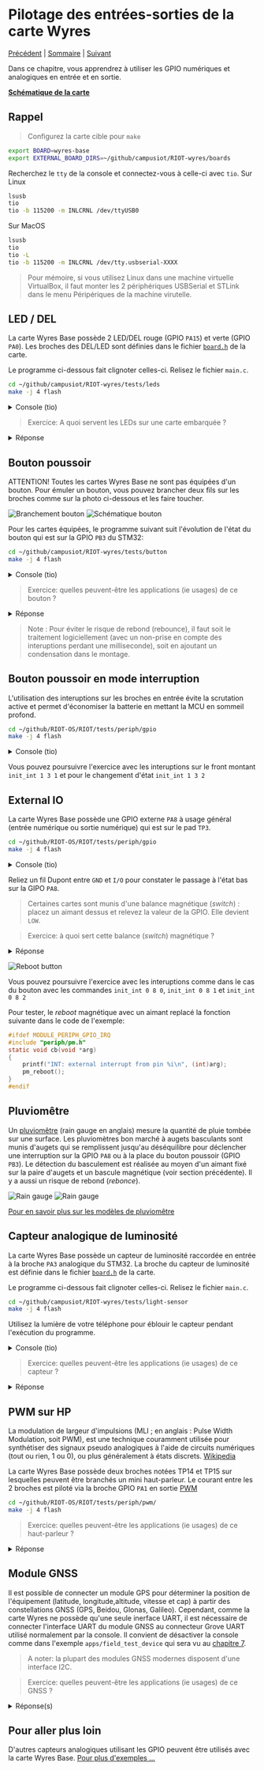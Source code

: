# Pilotage des entrées-sorties de la carte Wyres

[Précédent](03.md) | [Sommaire](README.md) |  [Suivant](05.md)

Dans ce chapitre, vous apprendrez à utiliser les GPIO numériques et analogiques en entrée et en sortie.

**[Schématique de la carte](https://github.com/CampusIoT/RIOT-wyres/blob/wip-tutoriel/boards/wyres-base/W_BASE_V2.0_REVB_Schema.pdf)**


## Rappel

> Configurez la carte cible pour `make`
```bash
export BOARD=wyres-base
export EXTERNAL_BOARD_DIRS=~/github/campusiot/RIOT-wyres/boards
```

Recherchez le  `tty` de la console et connectez-vous à celle-ci avec `tio`.
Sur Linux
```bash
lsusb
tio
tio -b 115200 -m INLCRNL /dev/ttyUSB0
```

Sur MacOS
```bash
lsusb
tio
tio -L
tio -b 115200 -m INLCRNL /dev/tty.usbserial-XXXX
```

> Pour mémoire, si vous utilisez Linux dans une machine virtuelle VirtualBox, il faut monter les 2 périphériques USBSerial et STLink dans le menu Péripériques de la machine virutelle.


## LED / DEL

La carte Wyres Base possède 2 LED/DEL rouge (GPIO `PA15`) et verte (GPIO `PA0`). Les broches des DEL/LED sont définies dans le fichier [`board.h`](../boards/wyres-base/include/board.h) de la carte.

Le programme ci-dessous fait clignoter celles-ci. Relisez le fichier `main.c`.

```bash
cd ~/github/campusiot/RIOT-wyres/tests/leds
make -j 4 flash
```

<details>
<summary>Console (tio)</summary>
<pre>
main(): This is RIOT! (Version: 2023.07-devel-325-g2863d)

Toogle on board LEDs
</pre>
</details>

> Exercice: A quoi servent les LEDs sur une carte embarquée ?
<details>
<summary>Réponse</summary>
Les LEDs sur une carte embarquée servent d'interface homme-machine. En fonction des couleurs et des fréquences de clignotement, elles permettent d'indiquer l'état de l'exection du programme et d'être utilisé pour les diagnostiques d'erreur, de panne ...
</details>

## Bouton poussoir

ATTENTION! Toutes les cartes Wyres Base ne sont pas équipées d'un bouton. Pour émuler un bouton, vous pouvez brancher deux fils sur les broches comme sur la photo ci-dessous et les faire toucher.

![Branchement bouton](images/wyres-dev-button.jpg)
![Schématique bouton](images/schema_bouton.png)


Pour les cartes équipées, le programme suivant suit l'évolution de l'état du bouton qui est sur la GPIO `PB3` du STM32:

```bash
cd ~/github/campusiot/RIOT-wyres/tests/button
make -j 4 flash
```
<details>
<summary>Console (tio)</summary>
<pre>
main(): This is RIOT! (Version: 2024.01-devel-168-g14ff95)

Read button 1 state
Button 1 has been pressed!
Button 1 has been released!
Button 1 has been pressed!
Button 1 has been released!
Button 1 has been pressed!
Button 1 has been released!
Button 1 has been pressed!
Button 1 has been released!
Button 1 has been pressed!
Button 1 has been released!
</pre>
</details>


> Exercice: quelles peuvent-être les applications (ie usages) de ce bouton ?
<details>
<summary>Réponse</summary>
  <ul>
    <li>Interface homme-machine: changement de mode en fonction du nombre d'appuis successifs (par exemple: envoi d'un message si un seul appui; ... ; reboot si 5 appuis successifs)</li>
    <li> Panic Button (pour les travailleurs isolés ou les personnes en situation de détresse ...)</li>
    <li> Boitier de satisfaction/incidents avec plusieurs boutons 'smiley' (administration, aéroport, toilettes ...). </li>
    <li> Boitier 'refill' pour signaler un événement (par exemple, plus de papiers toilettes, plus de savons ...) </li>
	<li>Interupteur micro-bascule (<i><a href="https://en.wikipedia.org/wiki/Miniature_snap-action_switch">micro-switch</a></i>) pour détecter l'ouverture d'un boitier/d'armoire contenant un équipement électrique/électronique/mécanique/optique. L'ouverture peut être normale (ie prévue) dans le cadre d'une maintenance, une installation .... L'ouverture peut être anormale (ie imprévue) dans le cadre d'une effraction. Dans ce dernier cas (<i><a href="https://en.wikipedia.org/wiki/Tamperproofing">tamper</a></i>) en anglais), l'équipement peut avoir été hacké : peut on avoir encore confiance dans les mesures collectées par cet équipement</li>
	<li>Interupteur micro-bascule (micro-switch) pour détecter la mauvaise fermeture d'un boitier/d'armoire contenant un équipement électrique/électronique/mécanique/optique devant être protégé comme l'humidité, la pluie, le ruissèlement, la poussière ...</li>
    <li> ... </li>
  </ul>
</details>

> Note : Pour éviter le risque de rebond (rebounce), il faut soit le traitement logiciellement (avec un non-prise en compte des interuptions perdant une milliseconde), soit en ajoutant un condensation dans le montage.

## Bouton poussoir en mode interruption

L'utilisation des interuptions sur les broches en entrée évite la scrutation active et permet d'économiser la batterie en mettant la MCU en sommeil profond.

```bash
cd ~/github/RIOT-OS/RIOT/tests/periph/gpio
make -j 4 flash
```

<details>
<summary>Console (tio)</summary>
<pre>
> init_int
usage: init_int <port> <pin> <flank> [pull_config]
	flank:
	0: falling
	1: rising
	2: both
	pull_config:
	0: no pull resistor (default)
	1: pull up
	2: pull down
> init_int 1 3 0
GPIO_PIN(1, 3) successfully initialized as ext int
> enable_int 1 3 1
enabling GPIO interrupt
> INT: external interrupt from pin 3
INT: external interrupt from pin 3
INT: external interrupt from pin 3
INT: external interrupt from pin 3
INT: external interrupt from pin 3
</pre>
</details>

Vous pouvez poursuivre l'exercice avec les interuptions sur le front montant `init_int 1 3 1` et pour le changement d'état `init_int 1 3 2`

## External IO

La carte Wyres Base possède une GPIO externe `PA8` à usage général (entrée numérique ou sortie numérique) qui est sur le pad `TP3`.

```bash
cd ~/github/RIOT-OS/RIOT/tests/periph/gpio
make -j 4 flash
```

<details>
<summary>Console (tio)</summary>
<pre>
> init_in_pu 0 8
> read 0 8
GPIO_PIN(0.08) is HIGH
> read 0 8
GPIO_PIN(0.08) is LOW
> read 0 8
GPIO_PIN(0.08) is HIGH
</pre>
</details>

Reliez un fil Dupont entre `GND` et `I/O` pour constater le passage à l'état bas sur la GIPO `PA8`.

> Certaines cartes sont munis d'une balance magnétique (*switch*) : placez un aimant dessus et relevez la valeur de la GPIO. Elle devient `LOW`.

> Exercice: à quoi sert cette balance (*switch*) magnétique ?
<details>
<summary>Réponse</summary>
<ol>
<li>Redémarrage de la carte avec un aimant: Cette balance magnétique (dans le cercle rouge dans la photo ci-dessous) permet d'actionner cette GPIO au travers d'un boitier étanche. Cela permet de disposer d'un bouton qui permet de réinitiaiser la carte (<i>reboot</i>) sans devoir ouvrir le boitier ou ajouter un bouton étanche coûteux. Vous pourrez écrire le traitant d'interruption qui est déclenchée au passage à l'état bas (<code>LOW</code>) de la GPIO <code>PA8</code>.</li>
<li>Contacteur de porte: la carte Wyres est fixée sur la porte et l'aimant est fixée sur le lindeau de la porte. La détection du contact peut être combinée avec l'accéléromètre [LIS2DE12](https://github.com/RIOT-OS/RIOT/tree/master/tests/driver_lis2dh12) de la carte</li>
<li>Piège à rongeur (<i>Rat trap</i>)</li>
<li>Pluviomètre: voir section suivante</li>
<ol>
</details>

![Reboot button](images/mag_button.jpg)

Vous pouvez poursuivre l'exercice avec les interuptions comme dans le cas du bouton avec les commandes `init_int 0 8 0`, `init_int 0 8 1` et `init_int 0 8 2`

Pour tester, le *reboot* magnétique avec un aimant replacé la fonction suivante dans le code de l'exemple:

```c
#ifdef MODULE_PERIPH_GPIO_IRQ
#include "periph/pm.h"
static void cb(void *arg)
{
    printf("INT: external interrupt from pin %i\n", (int)arg);
    pm_reboot();
}
#endif
```

## Pluviomêtre

Un [pluviomêtre](https://fr.wikipedia.org/wiki/Pluviom%C3%A8tre) (rain gauge en anglais) mesure la quantité de pluie tombée sur une surface. Les pluviomètres bon marché à augets basculants sont munis d'augets qui se remplissent jusqu'au déséquilibre pour déclencher une interruption sur la GPIO `PA8` ou à la place du bouton poussoir (GPIO `PB3`). Le détection du basculement est réalisée au moyen d'un aimant fixé sur la paire d'augets et un bascule magnétique (voir section précédente). Il y a aussi un risque de rebond (*rebonce*). 

![Rain gauge](images/rain_gauge.jpg)
![Rain gauge](images/rain_gauge_unmounted-annoted.jpg)

[Pour en savoir plus sur les modèles de pluviomêtre](https://www.weatherstation1.com/what-is-a-rain-gauge/)

## Capteur analogique de luminosité

La carte Wyres Base possède un capteur de luminosité raccordée en entrée à la broche `PA3` analogique du STM32. La broche du capteur de luminosité est définie dans le fichier [`board.h`](../boards/wyres-base/include/board.h) de la carte.

Le programme ci-dessous fait clignoter celles-ci. Relisez le fichier `main.c`.

```bash
cd ~/github/campusiot/RIOT-wyres/tests/light-sensor
make -j 4 flash
```

Utilisez la lumière de votre téléphone pour éblouir le capteur pendant l'exécution du programme.

<details>
<summary>Console (tio)</summary>
<pre>
main(): This is RIOT! (Version: 2023.07-devel-325-g2863d)

Test light sensor

Successfully initialized ADC_LINE(0)
ADC_LINE(0): raw value: 0016, percent: 00 %
ADC_LINE(0): raw value: 0027, percent: 00 %
ADC_LINE(0): raw value: 0304, percent: 07 %
ADC_LINE(0): raw value: 0351, percent: 08 %
ADC_LINE(0): raw value: 0431, percent: 10 %
ADC_LINE(0): raw value: 0333, percent: 08 %
ADC_LINE(0): raw value: 0123, percent: 03 %
ADC_LINE(0): raw value: 0116, percent: 02 %
ADC_LINE(0): raw value: 0172, percent: 04 %
ADC_LINE(0): raw value: 3785, percent: 92 %
ADC_LINE(0): raw value: 1679, percent: 40 %
ADC_LINE(0): raw value: 3805, percent: 92 %
ADC_LINE(0): raw value: 0296, percent: 07 %
</pre>
</details>

> Exercice: quelles peuvent-être les applications (ie usages) de ce capteur ?
<details>
<summary>Réponse</summary>
TODO
</details>

## PWM sur HP

La modulation de largeur d'impulsions (MLI ; en anglais : Pulse Width Modulation, soit PWM), est une technique couramment utilisée pour synthétiser des signaux pseudo analogiques à l'aide de circuits numériques (tout ou rien, 1 ou 0), ou plus généralement à états discrets. [Wikipedia](https://fr.wikipedia.org/wiki/Modulation_de_largeur_d%27impulsion)

La carte Wyres Base possède deux broches notées TP14 et TP15 sur lesquelles peuvent être branchés un mini haut-parleur. Le courant entre les 2 broches est piloté via la broche GPIO `PA1` en sortie [PWM](https://doc.riot-os.org/group__drivers__periph__pwm.html) 

```bash
cd ~/github/RIOT-OS/RIOT/tests/periph/pwm/
make -j 4 flash
```

> Exercice: quelles peuvent-être les applications (ie usages) de ce haut-parleur ?
<details>
<summary>Réponse</summary>
Une autre interface homme-machine (non visuelle) : En fonction de la fréquences des beeps, des périodes ..., elles permettent d'indiquer l'état de l'exection du programme et d'être utilisé pour les diagnostiques d'erreur, de panne ...
</details>

## Module GNSS

Il est possible de connecter un module GPS pour déterminer la position de l'équipement (latitude, longitude,altitude, vitesse et cap) à partir des constellations GNSS (GPS, Beidou, Glonas, Galileo). Cependant, comme la carte Wyres ne possède qu'une seule inerface UART, il est nécessaire de connecter l'interface UART du module GNSS au connecteur Grove UART utilisé normalement par la console. Il convient de désactiver la console comme dans l'exemple `apps/field_test_device` qui sera vu au [chapitre 7](07.md).

> A noter: la plupart des modules GNSS modernes disposent d'une interface I2C.

> Exercice: quelles peuvent-être les applications (ie usages) de ce GNSS ?
<details>
<summary>Réponse(s)</summary>
<ul>
<li>Suiveur (<i>tracker</i> en anglais) d'un véhicule pour le suivi du flotte de véhicules, le suivi/le répérage de conteneurs sur des docks portuaires, pour la lutte contre le vol, l'utilisation hors professionelle, ...</li>
<li>Suiveur (<i>tracker</i> en anglais) d'un animal (bétail, animaux sauvage) pour l'élevage extensif, pour la lutte contre le braconage ...)</li>
<li>Détection de déplacement de biens en dehors d'une zone (<i>geofencing</i> en anglais)</li>
<li>...</li>
</ul>
</details>

## Pour aller plus loin

D'autres capteurs analogiques utilisant les GPIO peuvent être utilisés avec la carte Wyres Base. [Pour plus d'exemples ...](04b.md)
